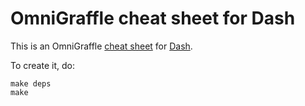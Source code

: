 # OmniGraffle cheat sheet for Dash

This is an OmniGraffle [cheat sheet][1] for [Dash][2].

[1]: https://github.com/Kapeli/cheatsheets
[2]: https://kapeli.com/dash

To create it, do:

    make deps
    make
